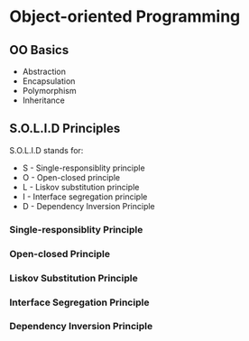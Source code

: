 # Object-oriented Programming

## OO Basics
* Abstraction
* Encapsulation
* Polymorphism
* Inheritance

## S.O.L.I.D Principles

S.O.L.I.D stands for:
* S - Single-responsiblity principle
* O - Open-closed principle
* L - Liskov substitution principle
* I - Interface segregation principle
* D - Dependency Inversion Principle

### Single-responsiblity Principle

### Open-closed Principle

### Liskov Substitution Principle

### Interface Segregation Principle

### Dependency Inversion Principle